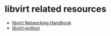 # libvirt related resources

* [libvirt Networking Handbook](https://jamielinux.com/docs/libvirt-networking-handbook/index.html)
* [libvirt-python](https://github.com/libvirt/libvirt-python)